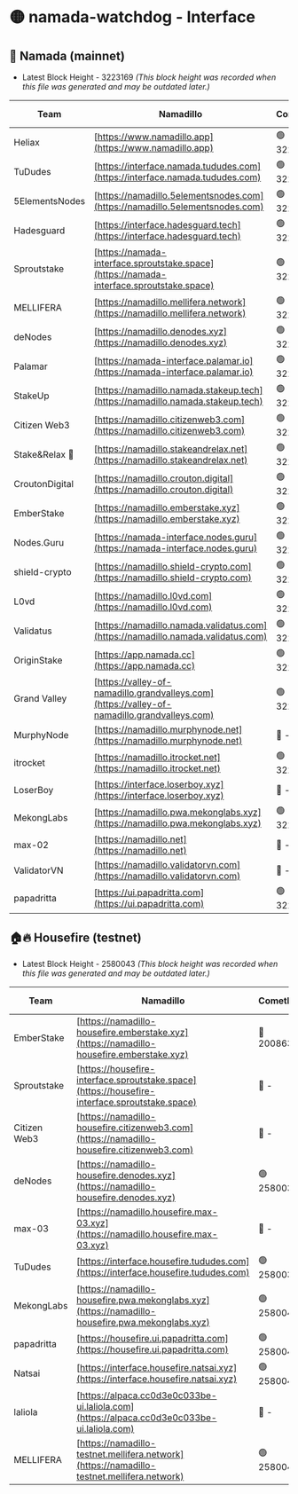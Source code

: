 # 🟡 namada-watchdog - Interface

## 🚀 Namada (mainnet)
- Latest Block Height - 3223169 *(This block height was recorded when this file was generated and may be outdated later.)*

| Team | Namadillo | CometBFT | Indexer | MASP Indexer |
|-|-|-|-|-|
| Heliax | [https://www.namadillo.app](https://www.namadillo.app) | 🟢 3223141 | 🟢 3223141 | 🟢 3223141 |
| TuDudes | [https://interface.namada.tududes.com](https://interface.namada.tududes.com) | 🟢 3223141 | 🟢 3223141 | 🟢 3223141 |
| 5ElementsNodes | [https://namadillo.5elementsnodes.com](https://namadillo.5elementsnodes.com) | 🟢 3223142 | 🟢 3223141 | 🟢 3223140 |
| Hadesguard | [https://interface.hadesguard.tech](https://interface.hadesguard.tech) | 🟢 3223142 | 🟢 3223142 | 🟢 3223142 |
| Sproutstake | [https://namada-interface.sproutstake.space](https://namada-interface.sproutstake.space) | 🟢 3223143 | 🟢 3223143 | 🟢 3223143 |
| MELLIFERA | [https://namadillo.mellifera.network](https://namadillo.mellifera.network) | 🟢 3223145 | 🟢 3223145 | 🟢 3223145 |
| deNodes | [https://namadillo.denodes.xyz](https://namadillo.denodes.xyz) | 🟢 3223146 | 🟢 3223146 | 🟢 3223146 |
| Palamar | [https://namada-interface.palamar.io](https://namada-interface.palamar.io) | 🟢 3223147 | 🟢 3223147 | 🟢 3223147 |
| StakeUp | [https://namadillo.namada.stakeup.tech](https://namadillo.namada.stakeup.tech) | 🟢 3223147 | 🟢 3223147 | 🟢 3223147 |
| Citizen Web3 | [https://namadillo.citizenweb3.com](https://namadillo.citizenweb3.com) | 🟢 3223148 | 🟢 3223148 | 🟢 3223148 |
| Stake&Relax 🦥 | [https://namadillo.stakeandrelax.net](https://namadillo.stakeandrelax.net) | 🟢 3223148 | 🟢 3223148 | 🟢 3223148 |
| CroutonDigital | [https://namadillo.crouton.digital](https://namadillo.crouton.digital) | 🟢 3223149 | 🟢 3223149 | 🟢 3223149 |
| EmberStake | [https://namadillo.emberstake.xyz](https://namadillo.emberstake.xyz) | 🟢 3223150 | 🟢 3223150 | 🟢 3223150 |
| Nodes.Guru | [https://namada-interface.nodes.guru](https://namada-interface.nodes.guru) | 🟢 3223151 | 🟢 3223151 | 🟢 3223151 |
| shield-crypto | [https://namadillo.shield-crypto.com](https://namadillo.shield-crypto.com) | 🟢 3223079 | 🟡 3223045 | 🟡 3223068 |
| L0vd | [https://namadillo.l0vd.com](https://namadillo.l0vd.com) | 🟢 3223153 | 🟢 3223152 | 🟢 3223153 |
| Validatus | [https://namadillo.namada.validatus.com](https://namadillo.namada.validatus.com) | 🟢 3223154 | 🟢 3223154 | 🟢 3223154 |
| OriginStake | [https://app.namada.cc](https://app.namada.cc) | 🟢 3223155 | 🟢 3223155 | 🟢 3223154 |
| Grand Valley | [https://valley-of-namadillo.grandvalleys.com](https://valley-of-namadillo.grandvalleys.com) | 🟢 3223155 | 🟢 3223155 | 🟢 3223155 |
| MurphyNode | [https://namadillo.murphynode.net](https://namadillo.murphynode.net) | 🔴 - | 🔴 - | 🔴 - |
| itrocket | [https://namadillo.itrocket.net](https://namadillo.itrocket.net) | 🟢 3223157 | 🟢 3223157 | 🟢 3223157 |
| LoserBoy | [https://interface.loserboy.xyz](https://interface.loserboy.xyz) | 🔴 - | 🔴 - | 🔴 - |
| MekongLabs | [https://namadillo.pwa.mekonglabs.xyz](https://namadillo.pwa.mekonglabs.xyz) | 🟢 3223163 | 🟢 3223163 | 🟢 3223163 |
| max-02 | [https://namadillo.net](https://namadillo.net) | 🔴 - | 🔴 - | 🔴 - |
| ValidatorVN | [https://namadillo.validatorvn.com](https://namadillo.validatorvn.com) | 🔴 - | 🔴 - | 🔴 - |
| papadritta | [https://ui.papadritta.com](https://ui.papadritta.com) | 🟢 3223169 | 🟢 3223169 | 🟢 3223169 |

## 🏠🔥 Housefire (testnet)
- Latest Block Height - 2580043 *(This block height was recorded when this file was generated and may be outdated later.)*

| Team | Namadillo | CometBFT | Indexer | MASP Indexer |
|-|-|-|-|-|
| EmberStake | [https://namadillo-housefire.emberstake.xyz](https://namadillo-housefire.emberstake.xyz) | 🔴 2008636 | 🔴 - | 🔴 - |
| Sproutstake | [https://housefire-interface.sproutstake.space](https://housefire-interface.sproutstake.space) | 🔴 - | 🔴 - | 🔴 - |
| Citizen Web3 | [https://namadillo-housefire.citizenweb3.com](https://namadillo-housefire.citizenweb3.com) | 🔴 - | 🔴 - | 🔴 - |
| deNodes | [https://namadillo-housefire.denodes.xyz](https://namadillo-housefire.denodes.xyz) | 🟢 2580030 | 🟢 2580030 | 🟢 2580030 |
| max-03 | [https://namadillo.housefire.max-03.xyz](https://namadillo.housefire.max-03.xyz) | 🔴 - | 🔴 - | 🔴 - |
| TuDudes | [https://interface.housefire.tududes.com](https://interface.housefire.tududes.com) | 🟢 2580039 | 🟢 2580039 | 🟢 2580039 |
| MekongLabs | [https://namadillo-housefire.pwa.mekonglabs.xyz](https://namadillo-housefire.pwa.mekonglabs.xyz) | 🟢 2580040 | 🟢 2580040 | 🟢 2580040 |
| papadritta | [https://housefire.ui.papadritta.com](https://housefire.ui.papadritta.com) | 🟢 2580040 | 🟢 2580040 | 🟢 2580040 |
| Natsai | [https://interface.housefire.natsai.xyz](https://interface.housefire.natsai.xyz) | 🟢 2580041 | 🟢 2580041 | 🟢 2580041 |
| laliola | [https://alpaca.cc0d3e0c033be-ui.laliola.com](https://alpaca.cc0d3e0c033be-ui.laliola.com) | 🔴 - | 🔴 - | 🔴 - |
| MELLIFERA | [https://namadillo-testnet.mellifera.network](https://namadillo-testnet.mellifera.network) | 🟢 2580043 | 🟢 2580043 | 🟢 2580043 |

